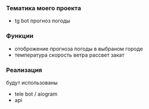 ### Тематика моего проекта

- tg bot прогноз погоды

### Функции 

- отоброжение прогноза погоды в выбраном городе
- температура скорость ветра рассвет закат

### Реализация 
будут использованы

- tele bot / aiogram
- api 

